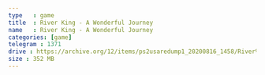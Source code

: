 ```yaml
---
type   : game
title  : River King - A Wonderful Journey
name   : River King - A Wonderful Journey
categories: [game]
telegram : 1371
drive : https://archive.org/12/items/ps2usaredump1_20200816_1458/River%20King%20-%20A%20Wonderful%20Journey.7z
size : 352 MB
---
```



